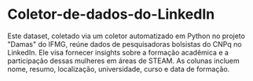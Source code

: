 # Coletor-de-dados-do-LinkedIn
Este dataset, coletado via um coletor automatizado em Python no projeto "Damas" do IFMG, reúne dados de pesquisadoras bolsistas do CNPq no LinkedIn. Ele visa fornecer insights sobre a formação acadêmica e a participação dessas mulheres em áreas de STEAM. As colunas incluem nome, resumo, localização, universidade, curso e data de formação.
